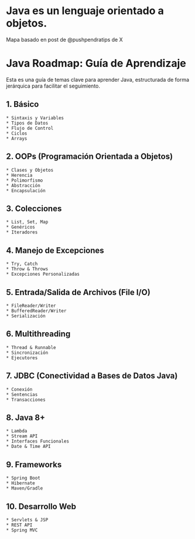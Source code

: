 # Java es un lenguaje orientado a objetos.

Mapa basado en post de @pushpendratips de X 

# Java Roadmap: Guía de Aprendizaje

Esta es una guía de temas clave para aprender Java, estructurada de forma jerárquica para facilitar el seguimiento.

## 1. Básico
    * Sintaxis y Variables
    * Tipos de Datos
    * Flujo de Control
    * Ciclos
    * Arrays

## 2. OOPs (Programación Orientada a Objetos)
    * Clases y Objetos
    * Herencia
    * Polimorfismo
    * Abstracción
    * Encapsulación

## 3. Colecciones
    * List, Set, Map
    * Genéricos
    * Iteradores

## 4. Manejo de Excepciones
    * Try, Catch
    * Throw & Throws
    * Excepciones Personalizadas

## 5. Entrada/Salida de Archivos (File I/O)
    * FileReader/Writer
    * BufferedReader/Writer
    * Serialización

## 6. Multithreading
    * Thread & Runnable
    * Sincronización
    * Ejecutores

## 7. JDBC (Conectividad a Bases de Datos Java)
    * Conexión
    * Sentencias
    * Transacciones

## 8. Java 8+
    * Lambda
    * Stream API
    * Interfaces Funcionales
    * Date & Time API

## 9. Frameworks
    * Spring Boot
    * Hibernate
    * Maven/Gradle

## 10. Desarrollo Web
    * Servlets & JSP
    * REST API
    * Spring MVC




